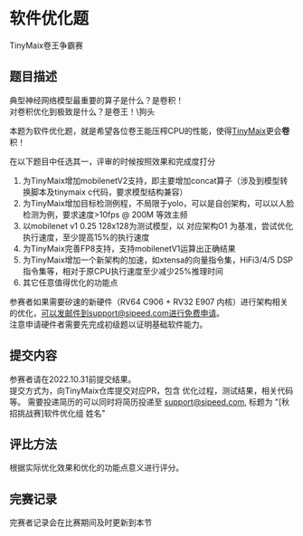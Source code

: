# 软件优化题
TinyMaix卷王争霸赛

## 题目描述
典型神经网络模型最重要的算子是什么？是卷积！   
对卷积优化到极致是什么？是卷王！\狗头   

本题为软件优化题，就是希望各位卷王能压榨CPU的性能，使得[TinyMaix](https://github.com/sipeed/TinyMaix)更会**卷**积！

在以下题目中任选其一，评审的时候按照效果和完成度打分
1. 为TinyMaix增加mobilenetV2支持，即主要增加concat算子（涉及到模型转换脚本及tinymaix c代码，要求模型结构兼容）
2. 为TinyMaix增加目标检测例程，不局限于yolo，可以是自创架构，可以以人脸检测为例，要求速度>10fps @ 200M 等效主频
3. 以mobilenet v1 0.25 128x128为测试模型，以 对应架构O1 为基准，尝试优化执行速度，至少提高15%的执行速度
4. 为TinyMaix完善FP8支持，支持mobilenetV1运算出正确结果
5. 为TinyMaix增加一个新架构的加速，如xtensa的向量指令集，HiFi3/4/5 DSP指令集等，相对于原CPU执行速度至少减少25%推理时间
6. 其它任意值得优化的功能点

参赛者如果需要矽速的新硬件（RV64 C906 + RV32 E907 内核）进行架构相关的优化，可以发邮件到support@sipeed.com进行免费申请。   
注意申请硬件者需要先完成初级题以证明基础软件能力。  


## 提交内容
参赛者请在2022.10.31前提交结果。     
提交方式为，向TinyMaix仓库提交对应PR，包含 优化过程，测试结果，相关代码 等。
需要投递简历的可以同时将简历投递至 support@sipeed.com, 标题为 "[秋招挑战赛]软件优化组 姓名"  

## 评比方法
根据实际优化效果和优化的功能点意义进行评分。 

## 完赛记录
完赛者记录会在比赛期间及时更新到本节


